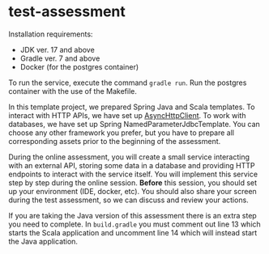# test-assessment

Installation requirements:

* JDK ver. 17 and above
* Gradle ver. 7 and above
* Docker (for the postgres container)

To run the service, execute the command `gradle run`.
Run the postgres container with the use of the Makefile.

In this template project, we prepared Spring Java and Scala templates.
To interact with HTTP APIs, we have set up [AsyncHttpClient](https://github.com/AsyncHttpClient/async-http-client). 
To work with databases, we have set up Spring NamedParameterJdbcTemplate.
You can choose any other framework you prefer, but you have to prepare all corresponding assets prior to the beginning of the assessment.

During the online assessment, you will create a small service interacting with an external API, storing some data in a database and providing HTTP endpoints to interact with the service itself.
You will implement this service step by step during the online session. 
**Before** this session, you should set up your environment (IDE, docker, etc). You should also share your screen during the test assessment, so we can discuss and review your actions. 

If you are taking the Java version of this assessment there is an extra step you need to complete. In `build.gradle` you must comment out line 13 which starts the Scala application and uncomment line 14 which will instead start the Java application.